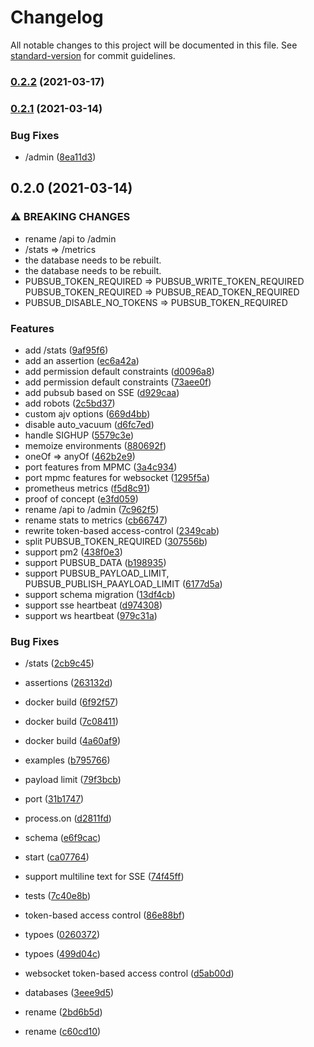# Changelog

All notable changes to this project will be documented in this file. See [standard-version](https://github.com/conventional-changelog/standard-version) for commit guidelines.

### [0.2.2](https://github.com/BlackGlory/pubsub/compare/v0.2.1...v0.2.2) (2021-03-17)

### [0.2.1](https://github.com/BlackGlory/pubsub/compare/v0.2.0...v0.2.1) (2021-03-14)


### Bug Fixes

* /admin ([8ea11d3](https://github.com/BlackGlory/pubsub/commit/8ea11d39a34d507da3fdeab8d1cc799848ebf26d))

## 0.2.0 (2021-03-14)


### ⚠ BREAKING CHANGES

* rename /api to /admin
* /stats => /metrics
* the database needs to be rebuilt.
* the database needs to be rebuilt.
* PUBSUB_TOKEN_REQUIRED => PUBSUB_WRITE_TOKEN_REQUIRED
PUBSUB_TOKEN_REQUIRED => PUBSUB_READ_TOKEN_REQUIRED
* PUBSUB_DISABLE_NO_TOKENS => PUBSUB_TOKEN_REQUIRED

### Features

* add /stats ([9af95f6](https://github.com/BlackGlory/pubsub/commit/9af95f65357f45fc4e31c37bc240b7fee1affd5d))
* add an assertion ([ec6a42a](https://github.com/BlackGlory/pubsub/commit/ec6a42a549360615921ae1f077575b3a86f40958))
* add permission default constraints ([d0096a8](https://github.com/BlackGlory/pubsub/commit/d0096a83f36c0fe7191f33a66ce6cfa3f36acd47))
* add permission default constraints ([73aee0f](https://github.com/BlackGlory/pubsub/commit/73aee0f790ab0708cc871815764dedddb65c7ef6))
* add pubsub based on SSE ([d929caa](https://github.com/BlackGlory/pubsub/commit/d929caa1677286c0d04d0c6813e40199cde63eb6))
* add robots ([2c5bd37](https://github.com/BlackGlory/pubsub/commit/2c5bd370a19885e3b4db13b42a8f52d909f65a32))
* custom ajv options ([669d4bb](https://github.com/BlackGlory/pubsub/commit/669d4bb4daf2bc6371f276f4ba304e288d35149b))
* disable auto_vacuum ([d6fc7ed](https://github.com/BlackGlory/pubsub/commit/d6fc7ed99311c74d19a8c4ebd7bf97c908f766fa))
* handle SIGHUP ([5579c3e](https://github.com/BlackGlory/pubsub/commit/5579c3ec5b8b1168160d24834b0ce629d92bf02e))
* memoize environments ([880692f](https://github.com/BlackGlory/pubsub/commit/880692f276943ef87d289ef4a82b872686d5bcc7))
* oneOf => anyOf ([462b2e9](https://github.com/BlackGlory/pubsub/commit/462b2e953662ff598ad102e7769b4e252a087d22))
* port features from MPMC ([3a4c934](https://github.com/BlackGlory/pubsub/commit/3a4c9344da3b1c67ce432d26cae27fdf44af2d5d))
* port mpmc features for websocket ([1295f5a](https://github.com/BlackGlory/pubsub/commit/1295f5a436a50fb1a5b637aa0277692188abc530))
* prometheus metrics ([f5d8c91](https://github.com/BlackGlory/pubsub/commit/f5d8c917e4158f9ce93549cda338bdd94b9ff7bf))
* proof of concept ([e3fd059](https://github.com/BlackGlory/pubsub/commit/e3fd059d7391ef7b76f49b35515cab4ffbbb1332))
* rename /api to /admin ([7c962f5](https://github.com/BlackGlory/pubsub/commit/7c962f53fa13e3528142db1b35511cf09fffbcf4))
* rename stats to metrics ([cb66747](https://github.com/BlackGlory/pubsub/commit/cb6674768b6da760c90f5afc20dd8b75b739a8da))
* rewrite token-based access-control ([2349cab](https://github.com/BlackGlory/pubsub/commit/2349cabd6ea27c4cb46437363e83dc1df6af420b))
* split PUBSUB_TOKEN_REQUIRED ([307556b](https://github.com/BlackGlory/pubsub/commit/307556b5c6dbebe4cc8809a2414b79fb350b6e91))
* support pm2 ([438f0e3](https://github.com/BlackGlory/pubsub/commit/438f0e359f0a453434a61c499fce79a251b6b80a))
* support PUBSUB_DATA ([b198935](https://github.com/BlackGlory/pubsub/commit/b1989355072966adcdb5adaf12ffc227ff70acd3))
* support PUBSUB_PAYLOAD_LIMIT, PUBSUB_PUBLISH_PAAYLOAD_LIMIT ([6177d5a](https://github.com/BlackGlory/pubsub/commit/6177d5ae582ea536d30d3614f7369591fab3d39a))
* support schema migration ([13df4cb](https://github.com/BlackGlory/pubsub/commit/13df4cb05365c1823601e110447e832c7520443e))
* support sse heartbeat ([d974308](https://github.com/BlackGlory/pubsub/commit/d974308aa6d584d30e46ed0ff23dda48430ae66e))
* support ws heartbeat ([979c31a](https://github.com/BlackGlory/pubsub/commit/979c31adfd8cb08721883ce964208bc347f225be))


### Bug Fixes

* /stats ([2cb9c45](https://github.com/BlackGlory/pubsub/commit/2cb9c45a1a34846985fbc3cc30a9d140baa04068))
* assertions ([263132d](https://github.com/BlackGlory/pubsub/commit/263132dcad92fdafde51350ef1415f6b7921af72))
* docker build ([6f92f57](https://github.com/BlackGlory/pubsub/commit/6f92f57615d4fc64f597a13d9936aacb3b0f2d53))
* docker build ([7c08411](https://github.com/BlackGlory/pubsub/commit/7c0841136765c3db10fb1d2ca555ca3bf2545318))
* docker build ([4a60af9](https://github.com/BlackGlory/pubsub/commit/4a60af98d395c33e4647185e6943f7dab5f148dd))
* examples ([b795766](https://github.com/BlackGlory/pubsub/commit/b795766b2f9bdf0c068ee1a7b0f26868726d4988))
* payload limit ([79f3bcb](https://github.com/BlackGlory/pubsub/commit/79f3bcba231b6f3f804c359a0d73caf0a3d9e592))
* port ([31b1747](https://github.com/BlackGlory/pubsub/commit/31b17474de23c7a33bbb823fac363f7a9a1caa2b))
* process.on ([d2811fd](https://github.com/BlackGlory/pubsub/commit/d2811fda379366f6c0a931af3a189423891f9294))
* schema ([e6f9cac](https://github.com/BlackGlory/pubsub/commit/e6f9caca69e41749a3a933f6263a8cceaefccff2))
* start ([ca07764](https://github.com/BlackGlory/pubsub/commit/ca07764119979300c34aa39a128f895c032f4c46))
* support multiline text for SSE ([74f45ff](https://github.com/BlackGlory/pubsub/commit/74f45ff23602e4fc23ed1af4ffcbfed649a6cc49))
* tests ([7c40e8b](https://github.com/BlackGlory/pubsub/commit/7c40e8b601a06be81f630802160916c98410c8c6))
* token-based access control ([86e88bf](https://github.com/BlackGlory/pubsub/commit/86e88bfb59033a8ba64e45264107acbe841deb53))
* typoes ([0260372](https://github.com/BlackGlory/pubsub/commit/026037233a16ef91add0be41dedda61b1ca5ff7f))
* typoes ([499d04c](https://github.com/BlackGlory/pubsub/commit/499d04c3671a59751407d7a2c1899eace9edf401))
* websocket token-based access control ([d5ab00d](https://github.com/BlackGlory/pubsub/commit/d5ab00d1a8ba77f9e23c05f6fc36fa9babd02ed6))


* databases ([3eee9d5](https://github.com/BlackGlory/pubsub/commit/3eee9d58c9dbb9bd025ed693d290a7ac8be067b6))
* rename ([2bd6b5d](https://github.com/BlackGlory/pubsub/commit/2bd6b5d8324db154524c258ead1c16720ed9670f))
* rename ([c60cd10](https://github.com/BlackGlory/pubsub/commit/c60cd1003f315b97f208b3d950352d6ec20d878a))
